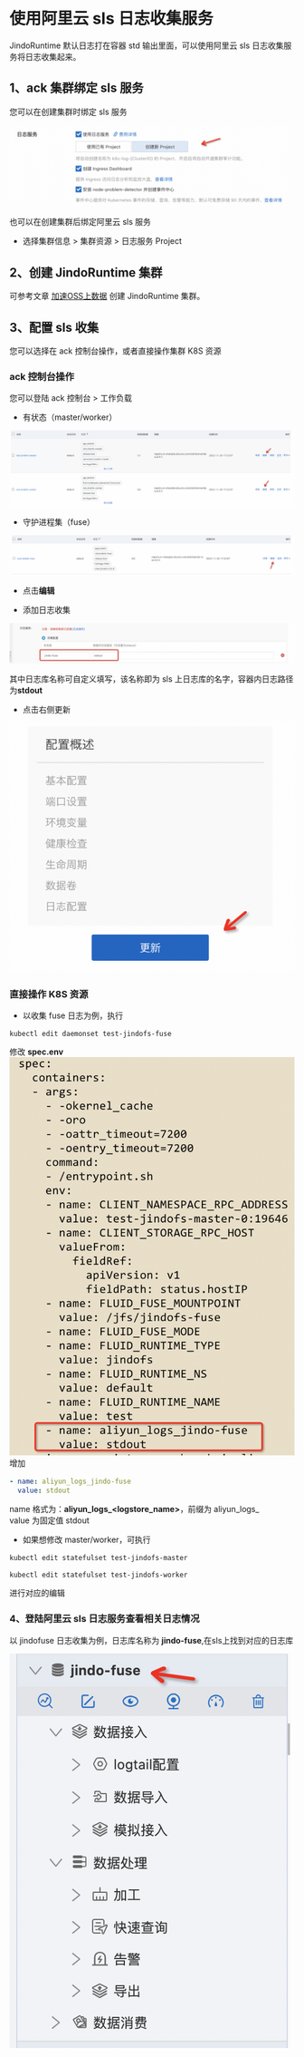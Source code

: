 # 使用阿里云 sls 日志收集服务

JindoRuntime 默认日志打在容器 std 输出里面，可以使用阿里云 sls 日志收集服务将日志收集起来。

## 1、ack 集群绑定 sls 服务
您可以在创建集群时绑定 sls 服务

<img src="../pic/jindo_fluid_sls_example_1.png">

也可以在创建集群后绑定阿里云 sls 服务

* 选择集群信息 > 集群资源 > 日志服务 Project

## 2、创建 JindoRuntime 集群

可参考文章 [加速OSS上数据](./jindo_fluid_oss_ufs_example.md) 创建 JindoRuntime 集群。

## 3、配置 sls 收集

您可以选择在 ack 控制台操作，或者直接操作集群 K8S 资源

### ack 控制台操作

您可以登陆 ack 控制台 > 工作负载
* 有状态（master/worker）
<img src="../pic/jindo_fluid_sls_ack_1.png">

* 守护进程集（fuse）
<img src="../pic/jindo_fluid_sls_ack_2.png">

* 点击**编辑**


* 添加日志收集
<img src="../pic/jindo_fluid_sls_ack_3.png">

其中日志库名称可自定义填写，该名称即为 sls 上日志库的名字，容器内日志路径为**stdout**

* 点击右侧更新
<img src="../pic/jindo_fluid_sls_ack_4.png">

### 直接操作 K8S 资源
* 以收集 fuse 日志为例，执行
```shell
kubectl edit daemonset test-jindofs-fuse
```
修改 **spec.env**
<img src="../pic/jindo_fluid_sls_ack_5.png">
增加
```yaml
- name: aliyun_logs_jindo-fuse
  value: stdout
```
name 格式为：**aliyun_logs_<logstore_name>**，前缀为 aliyun_logs_ <br/>
value 为固定值 stdout

* 如果想修改 master/worker，可执行
```shell
kubectl edit statefulset test-jindofs-master
```
```shell
kubectl edit statefulset test-jindofs-worker
```
进行对应的编辑

### 4、登陆阿里云 sls 日志服务查看相关日志情况
以 jindofuse 日志收集为例，日志库名称为 **jindo-fuse**,在sls上找到对应的日志库

<img src="../pic/jindo_fluid_sls_ack_6.png">